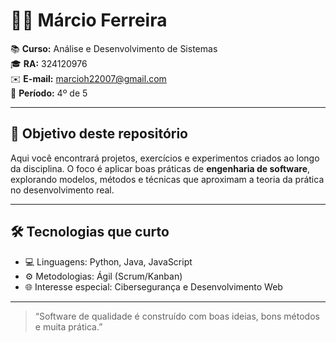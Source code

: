 # 👨‍💻 Márcio Ferreira  

📚 **Curso:** Análise e Desenvolvimento de Sistemas  
🎓 **RA:** 324120976  
✉️ **E-mail:** [marcioh22007@gmail.com](mailto:marcioh22007@gmail.com)  
📍 **Período:** 4º de 5  

---

## 🚀 Objetivo deste repositório
Aqui você encontrará projetos, exercícios e experimentos criados ao longo da disciplina. O foco é aplicar boas práticas de **engenharia de software**, explorando modelos, métodos e técnicas que aproximam a teoria da prática no desenvolvimento real.  

---

## 🛠️ Tecnologias que curto
- 💻 Linguagens: Python, Java, JavaScript  
- ⚙️ Metodologias: Ágil (Scrum/Kanban)  
- 🌐 Interesse especial: Cibersegurança e Desenvolvimento Web  

---

> “Software de qualidade é construído com boas ideias, bons métodos e muita prática.” 
